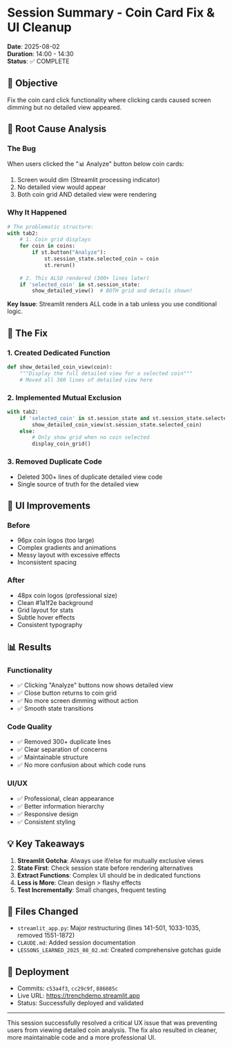 # Session Summary - Coin Card Fix & UI Cleanup
**Date**: 2025-08-02  
**Duration**: 14:00 - 14:30  
**Status**: ✅ COMPLETE

## 🎯 Objective
Fix the coin card click functionality where clicking cards caused screen dimming but no detailed view appeared.

## 🐛 Root Cause Analysis

### The Bug
When users clicked the "📊 Analyze" button below coin cards:
1. Screen would dim (Streamlit processing indicator)
2. No detailed view would appear
3. Both coin grid AND detailed view were rendering

### Why It Happened
```python
# The problematic structure:
with tab2:
    # 1. Coin grid displays
    for coin in coins:
        if st.button("Analyze"):
            st.session_state.selected_coin = coin
            st.rerun()
    
    # 2. This ALSO rendered (300+ lines later)
    if 'selected_coin' in st.session_state:
        show_detailed_view()  # BOTH grid and details shown!
```

**Key Issue**: Streamlit renders ALL code in a tab unless you use conditional logic.

## 🔧 The Fix

### 1. Created Dedicated Function
```python
def show_detailed_coin_view(coin):
    """Display the full detailed view for a selected coin"""
    # Moved all 360 lines of detailed view here
```

### 2. Implemented Mutual Exclusion
```python
with tab2:
    if 'selected_coin' in st.session_state and st.session_state.selected_coin:
        show_detailed_coin_view(st.session_state.selected_coin)
    else:
        # Only show grid when no coin selected
        display_coin_grid()
```

### 3. Removed Duplicate Code
- Deleted 300+ lines of duplicate detailed view code
- Single source of truth for the detailed view

## 🎨 UI Improvements

### Before
- 96px coin logos (too large)
- Complex gradients and animations
- Messy layout with excessive effects
- Inconsistent spacing

### After
- 48px coin logos (professional size)
- Clean #1a1f2e background
- Grid layout for stats
- Subtle hover effects
- Consistent typography

## 📊 Results

### Functionality
- ✅ Clicking "Analyze" buttons now shows detailed view
- ✅ Close button returns to coin grid
- ✅ No more screen dimming without action
- ✅ Smooth state transitions

### Code Quality
- ✅ Removed 300+ duplicate lines
- ✅ Clear separation of concerns
- ✅ Maintainable structure
- ✅ No more confusion about which code runs

### UI/UX
- ✅ Professional, clean appearance
- ✅ Better information hierarchy
- ✅ Responsive design
- ✅ Consistent styling

## 💡 Key Takeaways

1. **Streamlit Gotcha**: Always use if/else for mutually exclusive views
2. **State First**: Check session state before rendering alternatives
3. **Extract Functions**: Complex UI should be in dedicated functions
4. **Less is More**: Clean design > flashy effects
5. **Test Incrementally**: Small changes, frequent testing

## 📝 Files Changed
- `streamlit_app.py`: Major restructuring (lines 141-501, 1033-1035, removed 1551-1872)
- `CLAUDE.md`: Added session documentation
- `LESSONS_LEARNED_2025_08_02.md`: Created comprehensive gotchas guide

## 🚀 Deployment
- Commits: `c53a4f3`, `cc29c9f`, `886085c`
- Live URL: https://trenchdemo.streamlit.app
- Status: Successfully deployed and validated

---

This session successfully resolved a critical UX issue that was preventing users from viewing detailed coin analysis. The fix also resulted in cleaner, more maintainable code and a more professional UI.